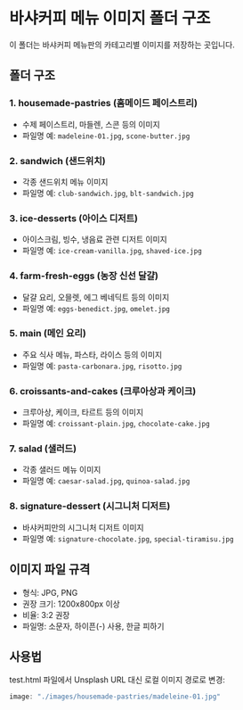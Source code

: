 # 바샤커피 메뉴 이미지 폴더 구조

이 폴더는 바샤커피 메뉴판의 카테고리별 이미지를 저장하는 곳입니다.

## 폴더 구조

### 1. housemade-pastries (홈메이드 페이스트리)
- 수제 페이스트리, 마들렌, 스콘 등의 이미지
- 파일명 예: `madeleine-01.jpg`, `scone-butter.jpg`

### 2. sandwich (샌드위치)
- 각종 샌드위치 메뉴 이미지
- 파일명 예: `club-sandwich.jpg`, `blt-sandwich.jpg`

### 3. ice-desserts (아이스 디저트)
- 아이스크림, 빙수, 냉음료 관련 디저트 이미지
- 파일명 예: `ice-cream-vanilla.jpg`, `shaved-ice.jpg`

### 4. farm-fresh-eggs (농장 신선 달걀)
- 달걀 요리, 오믈렛, 에그 베네딕트 등의 이미지
- 파일명 예: `eggs-benedict.jpg`, `omelet.jpg`

### 5. main (메인 요리)
- 주요 식사 메뉴, 파스타, 라이스 등의 이미지
- 파일명 예: `pasta-carbonara.jpg`, `risotto.jpg`

### 6. croissants-and-cakes (크루아상과 케이크)
- 크루아상, 케이크, 타르트 등의 이미지
- 파일명 예: `croissant-plain.jpg`, `chocolate-cake.jpg`

### 7. salad (샐러드)
- 각종 샐러드 메뉴 이미지
- 파일명 예: `caesar-salad.jpg`, `quinoa-salad.jpg`

### 8. signature-dessert (시그니처 디저트)
- 바샤커피만의 시그니처 디저트 이미지
- 파일명 예: `signature-chocolate.jpg`, `special-tiramisu.jpg`

## 이미지 파일 규격
- 형식: JPG, PNG
- 권장 크기: 1200x800px 이상
- 비율: 3:2 권장
- 파일명: 소문자, 하이픈(-) 사용, 한글 피하기

## 사용법
test.html 파일에서 Unsplash URL 대신 로컬 이미지 경로로 변경:
```javascript
image: "./images/housemade-pastries/madeleine-01.jpg"
```